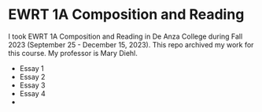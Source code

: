 # EWRT 1A Composition and Reading
I took EWRT 1A Composition and Reading in De Anza College during Fall 2023 (September 25 - December 15, 2023). This repo archived my work for this course.
My professor is Mary Diehl.
* Essay 1
* Essay 2
* Essay 3
* Essay 4 
* 
